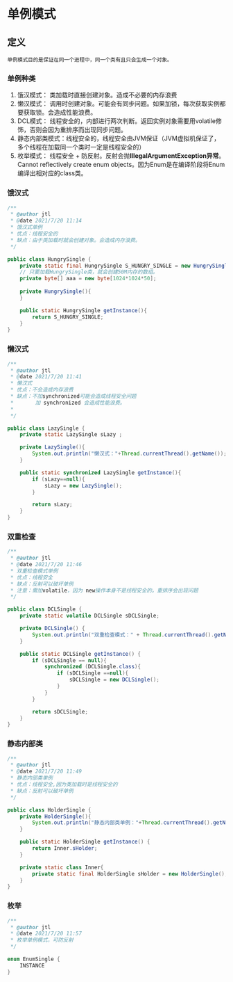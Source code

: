# 单例模式
## 定义
    单例模式目的是保证在同一个进程中，同一个类有且只会生成一个对象。
### 单例种类
1. 饿汉模式： 类加载时直接创建对象。造成不必要的内存浪费
2. 懒汉模式： 调用时创建对象。可能会有同步问题。如果加锁，每次获取实例都要获取锁。会造成性能浪费。
3. DCL模式： 线程安全的，内部进行两次判断。返回实例对象需要用volatile修饰，否则会因为重排序而出现同步问题。
4. 静态内部类模式：线程安全的，线程安全由JVM保证（JVM虚拟机保证了，多个线程在加载同一个类时一定是线程安全的）
5. 枚举模式： 线程安全 + 防反射。反射会抛**IllegalArgumentException异常**。Cannot reflectively create enum objects。因为Enum是在编译阶段将Enum编译出相对应的class类。

### 饿汉式
```java
/**
 * @author jtl
 * @date 2021/7/20 11:14
 * 饿汉式单例
 * 优点：线程安全的
 * 缺点：由于类加载时就会创建对象。会造成内存浪费。
 */

public class HungrySingle {
    private static final HungrySingle S_HUNGRY_SINGLE = new HungrySingle();
    // 只要加载HungrySingle类，就会创建50M内存的数组。
    private byte[] aaa = new byte[1024*1024*50];
    
    private HungrySingle(){
    }

    public static HungrySingle getInstance(){
        return S_HUNGRY_SINGLE;
    }
}
```
### 懒汉式
```java
/**
 * @author jtl
 * @date 2021/7/20 11:41
 * 懒汉式
 * 优点：不会造成内存浪费
 * 缺点：不加synchronized可能会造成线程安全问题
 *       加 synchronized 会造成性能浪费。
 *
 */

public class LazySingle {
    private static LazySingle sLazy ;

    private LazySingle(){
        System.out.println("懒汉式："+Thread.currentThread().getName());
    }

    public static synchronized LazySingle getInstance(){
        if (sLazy==null){
            sLazy = new LazySingle();
        }

        return sLazy;
    }
}
```
### 双重检查
```java
/**
 * @author jtl
 * @date 2021/7/20 11:46
 * 双重检查模式单例
 * 优点：线程安全
 * 缺点：反射可以破坏单例
 * 注意：需加volatile，因为 new操作本身不是线程安全的。重排序会出现问题
 */

public class DCLSingle {
    private static volatile DCLSingle sDCLSingle;

    private DCLSingle() {
        System.out.println("双重检查模式：" + Thread.currentThread().getName());
    }

    public static DCLSingle getInstance() {
        if (sDCLSingle == null){
            synchronized (DCLSingle.class){
                if (sDCLSingle ==null){
                    sDCLSingle = new DCLSingle();
                }
            }
        }

        return sDCLSingle;
    }
}
```
### 静态内部类
```java
/**
 * @author jtl
 * @date 2021/7/20 11:49
 * 静态内部类单例
 * 优点：线程安全,因为类加载时是线程安全的
 * 缺点：反射可以破坏单例
 */

public class HolderSingle {
    private HolderSingle(){
        System.out.println("静态内部类单例："+Thread.currentThread().getName());
    }

    public static HolderSingle getInstance() {
        return Inner.sHolder;
    }

    private static class Inner{
        private static final HolderSingle sHolder = new HolderSingle();
    }
}
```
### 枚举
```java
/**
 * @author jtl
 * @date 2021/7/20 11:57
 * 枚举单例模式，可防反射
 */

enum EnumSingle {
    INSTANCE
}
```
